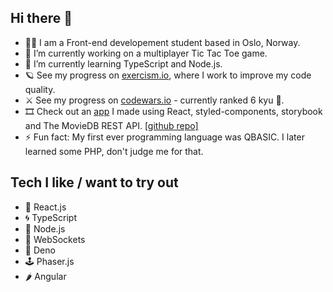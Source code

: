 ## Hi there 👋

- 👨‍🎓 I am a Front-end developement student based in Oslo, Norway.
- 🔭 I’m currently working on a multiplayer Tic Tac Toe game.
- 🌱 I’m currently learning TypeScript and Node.js.
- 🪐 See my progress on [exercism.io](https://exercism.io/profiles/bartektelec), where I work to improve my code quality.
- ⚔ See my progress on [codewars.io](https://www.codewars.com/users/bartektelec) - currently ranked 6 kyu 🥋.
- 🎞 Check out an [app](https://bartektelec.github.io/react-netflix-clone/) I made using React, styled-components, storybook and The MovieDB REST API. [[github repo]](https://github.com/bartektelec/react-netflix-clone)
- ⚡ Fun fact: My first ever programming language was QBASIC. I later learned some PHP, don't judge me for that.

## Tech I like / want to try out
- 🌌 React.js
- 🌀 TypeScript
- 🔋 Node.js
- 🔌 WebSockets
- 🦕 Deno
- 🕹 Phaser.js
- 🌶 Angular

<!--
**bartektelec/bartektelec** is a ✨ _special_ ✨ repository because its `README.md` (this file) appears on your GitHub profile.

Here are some ideas to get you started:

- 🌱 I’m currently learning ...
- 👯 I’m looking to collaborate on ...
- 🤔 I’m looking for help with ...
- 💬 Ask me about ...
- 📫 How to reach me: ...
- 😄 Pronouns: ...
- ⚡ Fun fact: ...
-->
